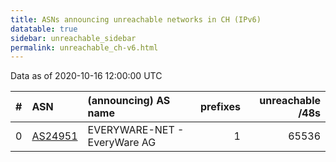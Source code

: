 ```yaml
---
title: ASNs announcing unreachable networks in CH (IPv6)
datatable: true
sidebar: unreachable_sidebar
permalink: unreachable_ch-v6.html
---
```


Data as of 2020-10-16 12:00:00 UTC


<div class="datatable-begin"></div>

|   # | ASN                                    | (announcing) AS name         |   prefixes |   unreachable /48s |
|----:|:---------------------------------------|:-----------------------------|-----------:|-------------------:|
|   0 | [AS24951](unreachable_AS24951-v6.html) | EVERYWARE-NET - EveryWare AG |          1 |              65536 |

<div class="datatable-end"></div>